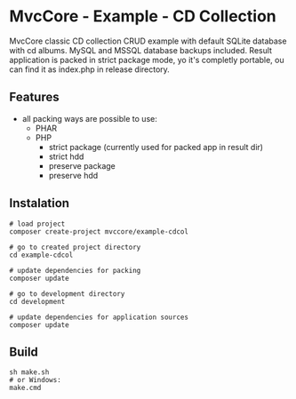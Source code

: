 # MvcCore - Example - CD Collection
MvcCore classic CD collection CRUD example with default SQLite database with cd albums.
MySQL and MSSQL database backups included. Result application is packed in strict package mode,
yo it's completly portable, ou can find it as index.php in release directory.

## Features
- all packing ways are possible to use:
	- PHAR
	- PHP
		- strict package (currently used for packed app in result dir)
		- strict hdd
		- preserve package
		- preserve hdd

## Instalation
```shell
# load project
composer create-project mvccore/example-cdcol

# go to created project directory
cd example-cdcol

# update dependencies for packing
composer update

# go to development directory
cd development

# update dependencies for application sources
composer update
```

## Build
```shell
sh make.sh
# or Windows:
make.cmd
```